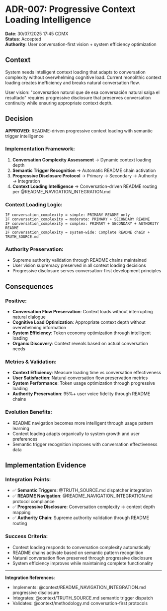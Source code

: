 # ADR-007: Progressive Context Loading Intelligence

**Date**: 30/07/2025 17:45 CDMX  
**Status**: Accepted  
**Authority**: User conversation-first vision + system efficiency optimization

## Context

System needs intelligent context loading that adapts to conversation complexity without overwhelming cognitive load. Current monolithic context loading creates inefficiency and breaks natural conversation flow.

User vision: "conversation natural que de esa conversación natural salga el resultado" requires progressive disclosure that preserves conversation continuity while ensuring appropriate context depth.

## Decision

**APPROVED**: README-driven progressive context loading with semantic trigger intelligence

### Implementation Framework:
1. **Conversation Complexity Assessment** → Dynamic context loading depth
2. **Semantic Trigger Recognition** → Automatic README chain activation  
3. **Progressive Disclosure Protocol** → Primary → Secondary → Authority → Integration
4. **Context Loading Intelligence** → Conversation-driven README routing per @README_NAVIGATION_INTEGRATION.md

### Context Loading Logic:
```
IF conversation_complexity = simple: PRIMARY README only
IF conversation_complexity = moderate: PRIMARY + SECONDARY README  
IF conversation_complexity = complex: PRIMARY + SECONDARY + AUTHORITY README
IF conversation_complexity = system-wide: Complete README chain + TRUTH_SOURCE.md
```

### Authority Preservation:
- Supreme authority validation through README chains maintained
- User vision supremacy preserved in all context loading decisions
- Progressive disclosure serves conversation-first development principles

## Consequences

### Positive:
- **Conversation Flow Preservation**: Context loads without interrupting natural dialogue
- **Cognitive Load Optimization**: Appropriate context depth without overwhelming information
- **System Efficiency**: Token economy optimization through intelligent loading
- **Organic Discovery**: Context reveals based on actual conversation needs

### Metrics & Validation:
- **Context Efficiency**: Measure loading time vs conversation effectiveness
- **User Satisfaction**: Natural conversation flow preservation metrics
- **System Performance**: Token usage optimization through progressive loading
- **Authority Preservation**: 95%+ user voice fidelity through README chains

### Evolution Benefits:
- README navigation becomes more intelligent through usage pattern learning
- Context loading adapts organically to system growth and user preferences
- Semantic trigger recognition improves with conversation effectiveness data

## Implementation Evidence

### Integration Points:
- ✅ **Semantic Triggers**: @TRUTH_SOURCE.md dispatcher integration
- ✅ **README Navigation**: @README_NAVIGATION_INTEGRATION.md protocol compliance
- ✅ **Progressive Disclosure**: Conversation complexity → context depth mapping
- ✅ **Authority Chain**: Supreme authority validation through README routing

### Success Criteria:
- Context loading responds to conversation complexity automatically
- README chains activate based on semantic pattern recognition
- Natural conversation flow preserved through progressive disclosure
- System efficiency improves while maintaining complete functionality

---

**Integration References**:
- Implements: @context/README_NAVIGATION_INTEGRATION.md progressive disclosure
- Integrates: @context/TRUTH_SOURCE.md semantic trigger dispatch
- Validates: @context/methodology.md conversation-first protocols